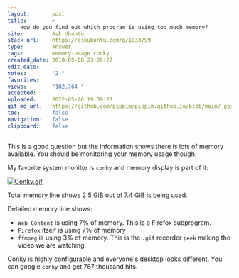 ```yaml
---
layout:       post
title:        >
    How do you find out which program is using too much memory?
site:         Ask Ubuntu
stack_url:    https://askubuntu.com/q/1033799
type:         Answer
tags:         memory-usage conky
created_date: 2018-05-08 23:26:27
edit_date:    
votes:        "2 "
favorites:    
views:        "102,764 "
accepted:     
uploaded:     2022-05-26 19:39:28
git_md_url:   https://github.com/pippim/pippim.github.io/blob/main/_posts/2018/2018-05-08-How-do-you-find-out-which-program-is-using-too-much-memory_.md
toc:          false
navigation:   false
clipboard:    false
---
```


This is a good question but the information shows there is lots of memory available. You should be monitoring your memory usage though.

My favorite system monitor is `conky` and memory display is part of it:

[![Conky.gif][1]][1]

Total memory line shows 2.5 GiB out of 7.4 GiB is being used.

Detailed memory line shows:

- `Web Content` is using 7% of memory. This is a Firefox subprogram.
- `Firefox` itself is using 7% of memory
- `ffmpeg` is using 3% of memory. This is the `.gif` recorder `peek` making the video we are watching.

Conky is highly configurable and everyone's desktop looks different. You can google `conky` and get 787 thousand hits.

  [1]: https://i.stack.imgur.com/SeTOv.gif
